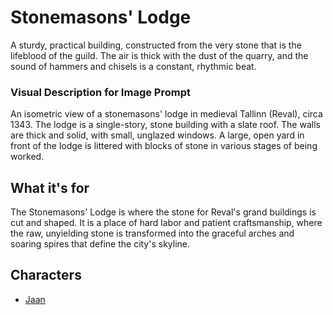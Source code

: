 # Stonemasons' Lodge

A sturdy, practical building, constructed from the very stone that is the lifeblood of the guild. The air is thick with the dust of the quarry, and the sound of hammers and chisels is a constant, rhythmic beat.

### Visual Description for Image Prompt

An isometric view of a stonemasons' lodge in medieval Tallinn (Reval), circa 1343. The lodge is a single-story, stone building with a slate roof. The walls are thick and solid, with small, unglazed windows. A large, open yard in front of the lodge is littered with blocks of stone in various stages of being worked.

## What it's for

The Stonemasons' Lodge is where the stone for Reval's grand buildings is cut and shaped. It is a place of hard labor and patient craftsmanship, where the raw, unyielding stone is transformed into the graceful arches and soaring spires that define the city's skyline.

## Characters

- [Jaan](../../characters/workers_quarter/jaan/jaan.md)
